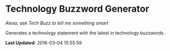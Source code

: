 # Technology Buzzword Generator
*Alexa, ask Tech Buzz to tell me something smart*

Generates a technology statement with the latest in technology buzzwords.

**Last Updated:** 2016-03-04 15:55:59